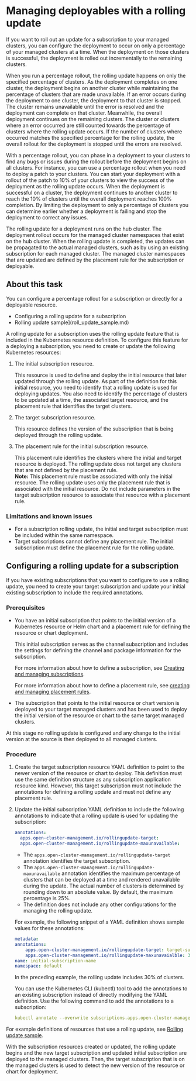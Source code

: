 # Managing deployables with a rolling update

If you want to roll out an update for a subscription to your managed clusters, you can configure the deployment to occur on only a percentage of your managed clusters at a time. When the deployment on those clusters is successful, the deployment is rolled out incrementally to the remaining clusters.

When you run a percentage rollout, the rolling update happens on only the specified percentage of clusters. As the deployment completes on one cluster, the deployment begins on another cluster while maintaining the percentage of clusters that are made unavailable. If an error occurs during the deployment to one cluster, the deployment to that cluster is stopped. The cluster remains unavailable until the error is resolved and the deployment can complete on that cluster. Meanwhile, the overall deployment continues on the remaining clusters. The cluster or clusters where an error occurred are still counted towards the percentage of clusters where the rolling update occurs. If the number of clusters where occurred matches the specified percentage for the rolling update, the overall rollout for the deployment is stopped until the errors are resolved.

With a percentage rollout, you can phase in a deployment to your clusters to find any bugs or issues during the rollout before the deployment begins on all clusters. For instance, you can use a percentage rollout when you need to deploy a patch to your clusters. You can start your deployment with a rollout of the patch to 10% of your clusters to view the success of the deployment as the rolling update occurs. When the deployment is successful on a cluster, the deployment continues to another cluster to reach the 10% of clusters until the overall deployment reaches 100% completion. By limiting the deployment to only a percentage of clusters you can determine earlier whether a deployment is failing and stop the deployment to correct any issues.

The rolling update for a deployment runs on the hub cluster. The deployment rollout occurs for the managed cluster namespaces that exist on the hub cluster. When the rolling update is completed, the updates can be propagated to the actual managed clusters, such as by using an existing subscription for each managed cluster. The managed cluster namespaces that are updated are defined by the placement rule for the subscription or deployable.

## About this task

You can configure a percentage rollout for a subscription or directly for a deployable resource.

  - Configuring a rolling update for a subscription
  - Rolling update sample](roll_update_sample.md)

A rolling update for a subscription uses the rolling update feature that is included in the Kubernetes resource definition. To configure this feature for a deploying a subscription, you need to create or update the following Kubernetes resources:

1. The initial subscription resource.

    This resource is used to define and deploy the initial resource that later updated through the rolling update. As part of the definition for this initial resource, you need to identify that a rolling update is used for deploying updates. You also need to identify the percentage of clusters to be updated at a time, the associated target resource, and the placement rule that identifies the target clusters.

2. The target subscription resource.  

    This resource defines the version of the subscription that is being deployed through the rolling update.

3. The placement rule for the initial subscription resource.

    This placement rule identifies the clusters where the initial and target resource is deployed. The rolling update does not target any clusters that are not defined by the placement rule.  
    **Note:** This placement rule must be associated with only the initial resource. The rolling update uses only the placement rule that is associated with the initial resource. Do not include parameters in the target subscription resource to associate that resource with a placement rule.

### Limitations and known issues

- For a subscription rolling update, the initial and target subscription must be included within the same namespace.
- Target subscriptions cannot define any placement rule. The initial subscription must define the placement rule for the rolling update.

## Configuring a rolling update for a subscription

If you have existing subscriptions that you want to configure to use a rolling update, you need to create your target subscription and update your initial existing subscription to include the required annotations.

### Prerequisites

- You have an initial subscription that points to the initial version of a Kubernetes resource or Helm chart and a placement rule for defining the resource or chart deployment.

   This initial subscription serves as the channel subscription and includes the settings for defining the channel and package information for the subscription.

   For more information about how to define a subscription, see [Creating and managing subscriptions](managing_subscriptions.md).

   For more information about how to define a placement rule, see [creating and managing placement rules](managing_placement_rules.md).

- The subscription that points to the initial resource or chart version is deployed to your target managed clusters and has been used to deploy the initial version of the resource or chart to the same target managed clusters.

At this stage no rolling update is configured and any change to the initial version at the source is then deployed to all managed clusters.

### Procedure

1. Create the target subscription resource YAML definition to point to the newer version of the resource or chart to deploy. This definition must use the same definition structure as any subscription application resource kind. However, this target subscription must not include the annotations for defining a rolling update and must not define any placement rule.

2. Update the initial subscription YAML definition to include the following annotations to indicate that a rolling update is used for updating the subscription:

   ```yaml
   annotations:
     apps.open-cluster-management.io/rollingupdate-target:
     apps.open-cluster-management.io/rollingupdate-maxunavailable:
   ```

   - The `apps.open-cluster-management.io/rollingupdate-target` annotation identifies the target subscription.
   - The `apps.open-cluster-management.io/rollingupdate-maxunavailable` annotation identifies the maximum percentage of clusters that can be deployed at a time and rendered unavailable during the update. The actual number of clusters is determined by rounding down to an absolute value. By default, the maximum percentage is 25%.
   - The definition does not include any other configurations for the managing the rolling update.

   For example, the following snippet of a YAML definition shows sample values for these annotations:

   ```yaml
   metadata:
   annotations:
       apps.open-cluster-management.io/rollingupdate-target: target-subscription-name
       apps.open-cluster-management.io/rollingupdate-maxunavaialble: 30
   name: initial-subscription-name
   namespace: default
   ```

   In the preceding example, the rolling update includes 30% of clusters.

   You can use the Kubernetes CLI (kubectl) tool to add the annotations to an existing subscription instead of directly modifying the YAML definition. Use the following command to add the annotations to a subscription:

   ```yaml
   kubectl annotate --overwrite subscriptions.apps.open-cluster-management.io sub-orig -n ns-sub-1 apps.open-cluster-management.io/rollingupdate-target=sub-target apps.open-cluster-management.io/rollingupdate-maxunavaialble=30
   ```

For example definitions of resources that use a rolling update, see [Rolling update sample](roll_update_sample.md).

With the subscription resources created or updated, the rolling update begins and the new target subscription and updated initial subscription are deployed to the managed clusters. Then, the target subscription that is on the managed clusters is used to detect the new version of the resource or chart for deployment.
